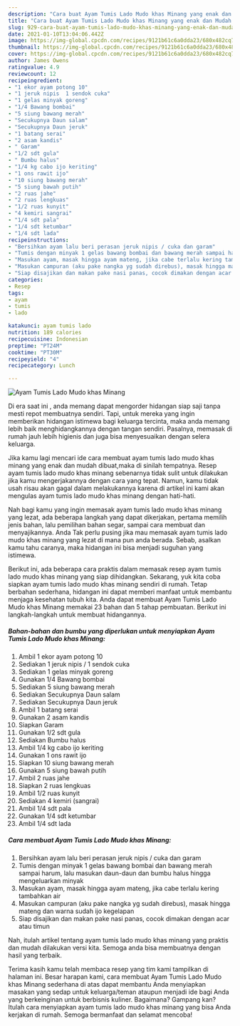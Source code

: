 ```yaml
---
description: "Cara buat Ayam Tumis Lado Mudo khas Minang yang enak dan Mudah Dibuat"
title: "Cara buat Ayam Tumis Lado Mudo khas Minang yang enak dan Mudah Dibuat"
slug: 929-cara-buat-ayam-tumis-lado-mudo-khas-minang-yang-enak-dan-mudah-dibuat
date: 2021-01-10T13:04:06.442Z
image: https://img-global.cpcdn.com/recipes/9121b61c6a0dda23/680x482cq70/ayam-tumis-lado-mudo-khas-minang-foto-resep-utama.jpg
thumbnail: https://img-global.cpcdn.com/recipes/9121b61c6a0dda23/680x482cq70/ayam-tumis-lado-mudo-khas-minang-foto-resep-utama.jpg
cover: https://img-global.cpcdn.com/recipes/9121b61c6a0dda23/680x482cq70/ayam-tumis-lado-mudo-khas-minang-foto-resep-utama.jpg
author: James Owens
ratingvalue: 4.9
reviewcount: 12
recipeingredient:
- "1 ekor ayam potong 10"
- "1 jeruk nipis  1 sendok cuka"
- "1 gelas minyak goreng"
- "1/4 Bawang bombai"
- "5 siung bawang merah"
- "Secukupnya Daun salam"
- "Secukupnya Daun jeruk"
- "1 batang serai"
- "2 asam kandis"
- " Garam"
- "1/2 sdt gula"
- " Bumbu halus"
- "1/4 kg cabo ijo keriting"
- "1 ons rawit ijo"
- "10 siung bawang merah"
- "5 siung bawah putih"
- "2 ruas jahe"
- "2 ruas lengkuas"
- "1/2 ruas kunyit"
- "4 kemiri sangrai"
- "1/4 sdt pala"
- "1/4 sdt ketumbar"
- "1/4 sdt lada"
recipeinstructions:
- "Bersihkan ayam lalu beri perasan jeruk nipis / cuka dan garam"
- "Tumis dengan minyak 1 gelas bawang bombai dan bawang merah sampai harum, lalu masukan daun-daun dan bumbu halus hingga mengeluarkan minyak"
- "Masukan ayam, masak hingga ayam mateng, jika cabe terlalu kering tambahkan air"
- "Masukan campuran (aku pake nangka yg sudah direbus), masak hingga mateng dan warna sudah ijo kegelapan"
- "Siap disajikan dan makan pake nasi panas, cocok dimakan dengan acar atau timun"
categories:
- Resep
tags:
- ayam
- tumis
- lado

katakunci: ayam tumis lado 
nutrition: 189 calories
recipecuisine: Indonesian
preptime: "PT24M"
cooktime: "PT30M"
recipeyield: "4"
recipecategory: Lunch

---
```



![Ayam Tumis Lado Mudo khas Minang](https://img-global.cpcdn.com/recipes/9121b61c6a0dda23/680x482cq70/ayam-tumis-lado-mudo-khas-minang-foto-resep-utama.jpg)

Di era  saat ini , anda memang dapat mengorder hidangan siap saji tanpa mesti repot membuatnya sendiri. Tapi, untuk mereka yang ingin memberikan hidangan istimewa bagi keluarga tercinta, maka anda memang lebih baik menghidangkannya dengan tangan sendiri. Pasalnya, memasak di rumah jauh lebih higienis dan juga bisa menyesuaikan dengan selera keluarga.

Jika kamu lagi mencari ide cara membuat ayam tumis lado mudo khas minang yang enak dan mudah dibuat,maka di sinilah tempatnya. Resep ayam tumis lado mudo khas minang  sebenarnya tidak sulit untuk dilakukan jika kamu mengerjakannya dengan cara yang tepat. Namun, kamu tidak usah risau akan gagal dalam melakukannya 
karena di artikel ini kami akan mengulas ayam tumis lado mudo khas minang dengan hati-hati.  



Nah bagi kamu yang ingin memasak ayam tumis lado mudo khas minang yang lezat, ada beberapa langkah yang dapat dikerjakan, pertama memilih jenis bahan, lalu pemilihan bahan segar, sampai cara membuat dan menyajikannya. Anda Tak perlu pusing jika mau memasak ayam tumis lado mudo khas minang yang lezat di mana pun anda berada. Sebab, asalkan kamu  tahu caranya, maka hidangan ini bisa menjadi suguhan yang istimewa.

Berikut ini, ada beberapa cara praktis  dalam memasak resep ayam tumis lado mudo khas minang yang siap dihidangkan. Sekarang, yuk kita coba siapkan ayam tumis lado mudo khas minang sendiri di rumah. Tetap berbahan sederhana, hidangan ini dapat memberi manfaat untuk membantu menjaga kesehatan tubuh kita. Anda dapat membuat Ayam Tumis Lado Mudo khas Minang memakai 23 bahan dan 5 tahap pembuatan. Berikut ini langkah-langkah untuk membuat hidangannya.

<!--inarticleads1-->

##### Bahan-bahan dan bumbu yang diperlukan untuk menyiapkan Ayam Tumis Lado Mudo khas Minang:

1. Ambil 1 ekor ayam potong 10
1. Sediakan 1 jeruk nipis / 1 sendok cuka
1. Sediakan 1 gelas minyak goreng
1. Gunakan 1/4 Bawang bombai
1. Sediakan 5 siung bawang merah
1. Sediakan Secukupnya Daun salam
1. Sediakan Secukupnya Daun jeruk
1. Ambil 1 batang serai
1. Gunakan 2 asam kandis
1. Siapkan  Garam
1. Gunakan 1/2 sdt gula
1. Sediakan  Bumbu halus
1. Ambil 1/4 kg cabo ijo keriting
1. Gunakan 1 ons rawit ijo
1. Siapkan 10 siung bawang merah
1. Gunakan 5 siung bawah putih
1. Ambil 2 ruas jahe
1. Siapkan 2 ruas lengkuas
1. Ambil 1/2 ruas kunyit
1. Sediakan 4 kemiri (sangrai)
1. Ambil 1/4 sdt pala
1. Gunakan 1/4 sdt ketumbar
1. Ambil 1/4 sdt lada




<!--inarticleads2-->

##### Cara membuat Ayam Tumis Lado Mudo khas Minang:

1. Bersihkan ayam lalu beri perasan jeruk nipis / cuka dan garam
1. Tumis dengan minyak 1 gelas bawang bombai dan bawang merah sampai harum, lalu masukan daun-daun dan bumbu halus hingga mengeluarkan minyak
1. Masukan ayam, masak hingga ayam mateng, jika cabe terlalu kering tambahkan air
1. Masukan campuran (aku pake nangka yg sudah direbus), masak hingga mateng dan warna sudah ijo kegelapan
1. Siap disajikan dan makan pake nasi panas, cocok dimakan dengan acar atau timun




Nah, itulah artikel tentang  ayam tumis lado mudo khas minang  yang praktis dan mudah dilakukan versi kita. Semoga anda bisa membuatnya dengan hasil yang terbaik. 

Terima kasih kamu telah membaca resep yang tim kami tampilkan di halaman ini. Besar harapan kami, cara membuat  Ayam Tumis Lado Mudo khas Minang sederhana di atas dapat membantu Anda menyiapkan masakan yang sedap untuk keluarga/teman ataupun menjadi ide bagi Anda yang berkeinginan untuk berbisnis kuliner. Bagaimana? Gampang kan? Itulah cara menyiapkan ayam tumis lado mudo khas minang yang bisa Anda kerjakan di rumah. Semoga bermanfaat dan selamat mencoba!

